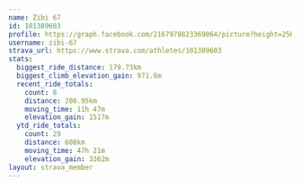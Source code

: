 ```yaml
---
name: Zibi 67
id: 101389603
profile: https://graph.facebook.com/2167978823369064/picture?height=256&width=256
username: zibi-67
strava_url: https://www.strava.com/athletes/101389603
stats:
  biggest_ride_distance: 179.73km
  biggest_climb_elevation_gain: 971.6m
  recent_ride_totals:
    count: 8
    distance: 208.95km
    moving_time: 11h 47m
    elevation_gain: 1517m
  ytd_ride_totals:
    count: 29
    distance: 608km
    moving_time: 47h 21m
    elevation_gain: 3362m
layout: strava_member
--- 
```

